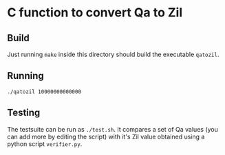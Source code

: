 # C function to convert Qa to Zil

## Build
Just running `make` inside this directory should build the executable `qatozil`.

## Running
`./qatozil 10000000000000`

## Testing
The testsuite can be run as `./test.sh`. It compares a set of Qa values
(you can add more by editing the script) with it's Zil value obtained
using a python script `verifier.py`.
